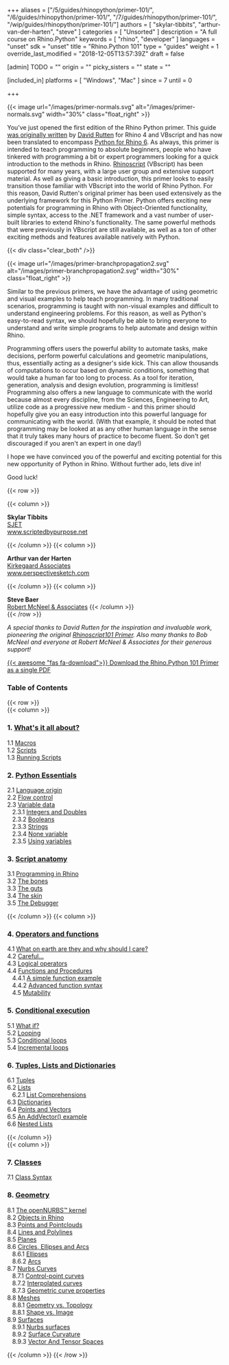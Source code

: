 +++
aliases = ["/5/guides/rhinopython/primer-101/", "/6/guides/rhinopython/primer-101/", "/7/guides/rhinopython/primer-101/", "/wip/guides/rhinopython/primer-101/"]
authors = [ "skylar-tibbits", "arthur-van-der-harten", "steve" ]
categories = [ "Unsorted" ]
description = "A full course on Rhino.Python"
keywords = [ "rhino", "developer" ]
languages = "unset"
sdk = "unset"
title = "Rhino.Python 101"
type = "guides"
weight = 1
override_last_modified = "2018-12-05T13:57:39Z"
draft = false

[admin]
TODO = ""
origin = ""
picky_sisters = ""
state = ""

[included_in]
platforms = [ "Windows", "Mac" ]
since = 7
until = 0

+++

<div class="row">
<div class="col-md-12" markdown="1">  

</div>
<div class="col-md-8 col-sm-12 col-sm-12" markdown="1">  
{{< image url="/images/primer-normals.svg" alt="/images/primer-normals.svg" width="30%" class="float_right" >}}

You’ve just opened the first edition of the Rhino Python primer. This guide [was originally written](/guides/rhinoscript/primer-101) by <a href="https://discourse.mcneel.com/u/davidrutten/summary">David Rutten</a> for Rhino 4 and VBscript and has now been translated to encompass [Python for Rhino 6](/guides/rhinopython).  As always, this primer is intended to teach programming to absolute beginners, people who have tinkered with programming a bit or expert programmers looking for a quick introduction to the methods in Rhino.  [Rhinoscript](/guides/rhinoscript) (VBscript) has been supported for many years, with a large user group and extensive support material. As well as giving a basic introduction, this primer looks to easily transition those familiar with VBscript into the world of Rhino Python.  For this reason, David Rutten's original primer has been used extensively as the underlying framework for this Python Primer.  Python offers exciting new potentials for programming in Rhino with Object-Oriented functionality, simple syntax, access to the .NET framework and a vast number of user-built libraries to extend Rhino's functionality.  The same powerful methods that were previously in VBscript are still available, as well as a ton of other exciting methods and features available natively with Python.  

{{< div class="clear_both" />}}

{{< image url="/images/primer-branchpropagation2.svg" alt="/images/primer-branchpropagation2.svg" width="30%" class="float_right" >}}

Similar to the previous primers, we have the advantage of using geometric and visual examples to help teach programming.  In many traditional scenarios, programming is taught with non-visual examples and difficult to understand engineering problems.  For this reason, as well as Python's easy-to-read syntax, we should hopefully be able to bring everyone to understand and write simple programs to help automate and design within Rhino.

Programming offers users the powerful ability to automate tasks, make decisions, perform powerful calculations and geometric manipulations, thus, essentially acting as a designer's side kick.  This can allow thousands of computations to occur based on dynamic conditions, something that would take a human far too long to process.  As a tool for iteration, generation, analysis and design evolution, programming is limitless! Programming also offers a new language to communicate with the world because almost every discipline, from the Sciences, Engineering to Art, utilize code as a progressive new medium - and this primer should hopefully give you an easy introduction into this powerful language for communicating with the world.  (With that example, it should be noted that programming may be looked at as any other human language in the sense that it truly takes many hours of practice to become fluent.  So don't get discouraged if you aren't an expert in one day!)

I hope we have convinced you of the powerful and exciting potential for this new opportunity of Python in Rhino.  Without further ado, lets dive in!  

Good luck!   

</div>  

  
</div>  

{{< row >}}

{{< column >}}  

**Skylar Tibbits**<br/>
<a href="http://www.sjet.us">SJET</a><br/>
<a href="http://www.scriptedbypurpose.net">www.scriptedbypurpose.net</a>

{{< /column >}}
{{< column >}}  

**Arthur van der Harten**<br/>
<a href="http://www.kirkegaard.com">Kirkegaard Associates</a><br/>
<a href="http://www.perspectivesketch.com">www.perspectivesketch.com</a>

{{< /column >}}
{{< column >}}

**Steve Baer**<br/>
<a href="http://www.rhino3d.com">Robert McNeel & Associates</a>
{{< /column >}}  
{{< /row >}}  

<div class="row">  
<div class="col-md-12" markdown="1">  

*A special thanks to David Rutten for the inspiration and invaluable work, pioneering the original [Rhinoscript101 Primer](/guides/rhinoscript/primer-101). Also many thanks to Bob McNeel and everyone at Robert McNeel & Associates for their generous support!*

[{{< awesome "fas fa-download">}} ](http://download.rhino3d.com/IronPython/5.0/RhinoPython101/)  [Download the Rhino.Python 101 Primer as a single PDF ](http://download.rhino3d.com/IronPython/5.0/RhinoPython101/)

### Table of Contents  
</div>  
</div>  

{{< row >}}  
{{< column >}}  

### 1. [What's it all about?](/guides/rhinopython/primer-101/1-whats-it-all-about/)

   1.1 [Macros](/guides/rhinopython/primer-101/1-whats-it-all-about/#macros)  
   1.2 [Scripts](/guides/rhinopython/primer-101/1-whats-it-all-about/#scripts)  
   1.3 [Running Scripts](/guides/rhinopython/primer-101/1-whats-it-all-about/#scripts-1)  

### 2. [Python Essentials](/guides/rhinopython/primer-101/2-python-essentials/)  

   2.1	[Language origin](/guides/rhinopython/primer-101/2-python-essentials/#language-origin)  
   2.2	[Flow control](/guides/rhinopython/primer-101/2-python-essentials/#flow-control)  
   2.3	[Variable data](/guides/rhinopython/primer-101/2-python-essentials/#variable-data)  
&nbsp;&nbsp; 2.3.1	[Integers and Doubles](/guides/rhinopython/primer-101/2-python-essentials/#integers-and-doubles/)  
&nbsp;&nbsp; 2.3.2	[Booleans]((/guides/rhinopython/primer-101/2-python-essentials/#booleans/))  
&nbsp;&nbsp; 2.3.3	[Strings]((/guides/rhinopython/primer-101/2-python-essentials/#strings/))  
&nbsp;&nbsp; 2.3.4	[None variable](/guides/rhinopython/primer-101/2-python-essentials/#none-variable/)  
&nbsp;&nbsp; 2.3.5	[Using variables]((/guides/rhinopython/primer-101/2-python-essentials/#using-variables/))  

### 3. [Script anatomy](/guides/rhinopython/primer-101/3-script-anatomy/)

   3.1 [Programming in Rhino](/guides/rhinopython/primer-101/3-script-anatomy/#31-programming-in-rhino)    
   3.2 [The bones](/guides/rhinopython/primer-101/3-script-anatomy/#32-the-bones)  
   3.3 [The guts](/guides/rhinopython/primer-101/3-script-anatomy/#33-the-guts)  
   3.4 [The skin](/guides/rhinopython/primer-101/3-script-anatomy/#34-the-skin)  
   3.5 [The Debugger](/guides/rhinopython/primer-101/3-script-anatomy/#35-the-debugger)   

{{< /column >}}
{{< column >}}

### 4. [Operators and functions](/guides/rhinopython/primer-101/4-operators-and-functions/)

   4.1	[What on earth are they and why should I care?](/guides/rhinopython/primer-101/4-operators-and-functions/#what-on-earth-are-they-and-why-should-i-care)   
   4.2	[Careful…](/guides/rhinopython/primer-101/4-operators-and-functions/#careful)     
   4.3	[Logical operators](/guides/rhinopython/primer-101/4-operators-and-functions/#logical-operators)     
   4.4	[Functions and Procedures](/guides/rhinopython/primer-101/4-operators-and-functions/#functions-and-procedures)     
&nbsp;&nbsp; 4.4.1 [A simple function example](/guides/rhinopython/primer-101/4-operators-and-functions/#a-simple-function-example)     
&nbsp;&nbsp; 4.4.2 [Advanced function syntax](/guides/rhinopython/primer-101/4-operators-and-functions/#advanced-function-syntax)     
&nbsp;&nbsp; 4.5	[Mutability](/guides/rhinopython/primer-101/4-operators-and-functions/#mutability)      

### 5. [Conditional execution](/guides/rhinopython/primer-101/5-conditional-execution/)

   5.1	[What if?](/guides/rhinopython/primer-101/5-conditional-execution/#what-if)  
   5.2	[Looping](/guides/rhinopython/primer-101/5-conditional-execution/#looping)  
   5.3	[Conditional loops](/guides/rhinopython/primer-101/5-conditional-execution/#conditional-loops)  
   5.4	[Incremental loops](/guides/rhinopython/primer-101/5-conditional-execution/#incremental-loops)  


### 6. [Tuples, Lists and Dictionaries](/guides/rhinopython/primer-101/6-tuples-lists-dictionaries/)

   6.1	[Tuples](/guides/rhinopython/primer-101/6-tuples-lists-dictionaries/#tuples)  
   6.2	[Lists](/guides/rhinopython/primer-101/6-tuples-lists-dictionaries/#lists)  
&nbsp;&nbsp; 6.2.1	[List Comprehensions](/guides/rhinopython/primer-101/6-tuples-lists-dictionaries/#list-comprehension)  
   6.3	[Dictionaries](/guides/rhinopython/primer-101/6-tuples-lists-dictionaries/#dictionaries)  
   6.4	[Points and Vectors](/guides/rhinopython/primer-101/6-tuples-lists-dictionaries/#points-and-vectors)  
   6.5	[An AddVector() example](/guides/rhinopython/primer-101/6-tuples-lists-dictionaries/#an-addvector-example)  
   6.6	[Nested Lists](/guides/rhinopython/primer-101/6-tuples-lists-dictionaries/#nested-lists)  

{{< /column >}}  
{{< column >}}  


### 7. [Classes](/guides/rhinopython/primer-101/7-classes/)

7.1	[Class Syntax](/guides/rhinopython/primer-101/7-classes/#class-syntax)


### 8. [Geometry](/guides/rhinopython/primer-101/8-geometry/)

   8.1	[The openNURBS™ kernel](/guides/rhinopython/primer-101/8-geometry/#the-opennurbs-kernel)  
   8.2	[Objects in Rhino](/guides/rhinopython/primer-101/8-geometry/#obects-in-rhino)  
   8.3	[Points and Pointclouds](/guides/rhinopython/primer-101/8-geometry/#points-andpointclouds)  
   8.4	[Lines and Polylines](/guides/rhinopython/primer-101/8-geometry/#lines-and-polylines)  
   8.5	[Planes](/guides/rhinopython/primer-101/8-geometry/#planes)  
   8.6	[Circles, Ellipses and Arcs](/guides/rhinopython/primer-101/8-geometry/#circles-ellipses-and-arcs)  
&nbsp;&nbsp; 8.6.1 [Ellipses](/guides/rhinopython/primer-101/8-geometry/#ellipses)  
&nbsp;&nbsp; 8.6.2 [Arcs](/guides/rhinopython/primer-101/8-geometry/#arcs)  
   8.7	[Nurbs Curves](/guides/rhinopython/primer-101/8-geometry/#nurbs-curves)  
&nbsp;&nbsp; 8.7.1 [Control-point curves](/guides/rhinopython/primer-101/8-geometry/#control-point-curves)  
&nbsp;&nbsp; 8.7.2 [Interpolated curves](/guides/rhinopython/primer-101/8-geometry/#interpolate-curves)  
&nbsp;&nbsp; 8.7.3 [Geometric curve properties](/guides/rhinopython/primer-101/8-geometry/#geometric-curve-properties)    
   8.8	[Meshes](/guides/rhinopython/primer-101/8-geometry/#meshes)  
&nbsp;&nbsp; 8.8.1 [Geometry vs. Topology](/guides/rhinopython/primer-101/8-geometry/#geometry-vs-topology)  
&nbsp;&nbsp; 8.8.1 [Shape vs. Image](/guides/rhinopython/primer-101/8-geometry/#shape-vs-image)  
   8.9	[Surfaces](/guides/rhinopython/primer-101/8-geometry/#surfaces)  
&nbsp;&nbsp; 8.9.1 [Nurbs surfaces](/guides/rhinopython/primer-101/8-geometry/#nurbs-surfaces)  
&nbsp;&nbsp; 8.9.2 [Surface Curvature](/guides/rhinopython/primer-101/8-geometry/#surface-curvature)  
&nbsp;&nbsp; 8.9.3 [Vector And Tensor Spaces](/guides/rhinopython/primer-101/8-geometry/#vector-and-tensor-spaces)   

{{< /column >}}
{{< /row >}}
